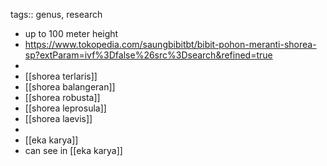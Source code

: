 tags:: genus, research

- up to 100 meter height
- https://www.tokopedia.com/saungbibitbt/bibit-pohon-meranti-shorea-sp?extParam=ivf%3Dfalse%26src%3Dsearch&refined=true
-
- [[shorea terlaris]]
- [[shorea balangeran]]
- [[shorea robusta]]
- [[shorea leprosula]]
- [[shorea laevis]]
-
- [[eka karya]]
- can see in [[eka karya]]